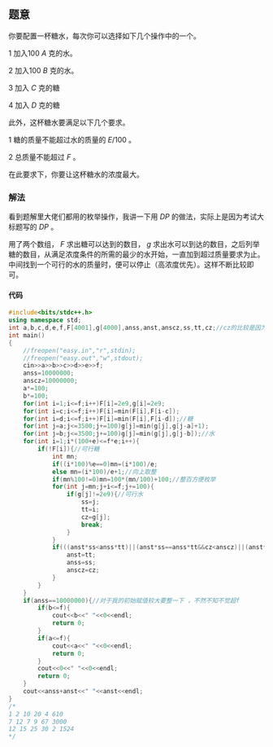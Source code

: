## 题意

你要配置一杯糖水，每次你可以选择如下几个操作中的一个。

1 加入100 $A$ 克的水。

2 加入100 $B$ 克的水。

3 加入 $C$ 克的糖

4 加入 $D$ 克的糖

此外，这杯糖水要满足以下几个要求。

1 糖的质量不能超过水的质量的 $E/100$ 。

2 总质量不能超过 $F$ 。

在此要求下，你要让这杯糖水的浓度最大。

### 解法

看到题解里大佬们都用的枚举操作，我讲一下用 $DP$ 的做法，实际上是因为考试大标题写的 $DP$ 。

用了两个数组， $F$ 求出糖可以达到的数目， $g$ 求出水可以到达的数目，之后列举糖的数目，从满足浓度条件的所需的最少的水开始，一直加到超过质量要求为止。中间找到一个可行的水的质量时，便可以停止（高浓度优先）。这样不断比较即可。

#### 代码

```cpp
#include<bits/stdc++.h>
using namespace std;
int a,b,c,d,e,f,F[4001],g[4000],anss,anst,anscz,ss,tt,cz;//cz的比较是因为考试题多了个限制条件 
int main()
{
	//freopen("easy.in","r",stdin);
	//freopen("easy.out","w",stdout);
	cin>>a>>b>>c>>d>>e>>f;
	anss=10000000;
	anscz=10000000;
	a*=100;
	b*=100;
	for(int i=1;i<=f;i++)F[i]=2e9,g[i]=2e9;
	for(int i=c;i<=f;i++)F[i]=min(F[i],F[i-c]);
	for(int i=d;i<=f;i++)F[i]=min(F[i],F[i-d]);//糖 
	for(int j=a;j<=3500;j+=100)g[j]=min(g[j],g[j-a]+1);
	for(int j=b;j<=3500;j+=100)g[j]=min(g[j],g[j-b]);//水 
	for(int i=1;i*(100+e)<=f*e;i++){
		if(!F[i]){//可行糖 
			int mn;
			if((i*100)%e==0)mn=(i*100)/e;
			else mn=(i*100)/e+1;//向上取整 
			if(mn%100!=0)mn=100*(mn/100)+100;//整百方便枚举 
			for(int j=mn;j+i<=f;j+=100){
				if(g[j]!=2e9){//可行水 
					ss=j;
					tt=i;
					cz=g[j];
					break;
				}
			}
			if(((anst*ss<anss*tt)||(anst*ss==anss*tt&&cz<anscz)||(anst*ss==anss*tt&&ss<anss&&cz==anscz))&&(ss+tt)<=f){//限制条件较多，考试没spj ，此题应该只用第一个判断 
				anst=tt;
				anss=ss;
				anscz=cz;
			}
		}
	}
	if(anss==10000000){//对于我的初始赋值较大要整一下 ，不然不知不觉超f 
		if(b<=f){
			cout<<b<<" "<<0<<endl;
			return 0;
		}
		if(a<=f){
			cout<<a<<" "<<0<<endl;
			return 0;
		}
		cout<<0<<" "<<0<<endl;
		return 0;
	}
	cout<<anss+anst<<" "<<anst<<endl;
}
/*
1 2 10 20 4 610
7 12 7 9 67 3000
12 15 25 30 2 1524
*/
```
